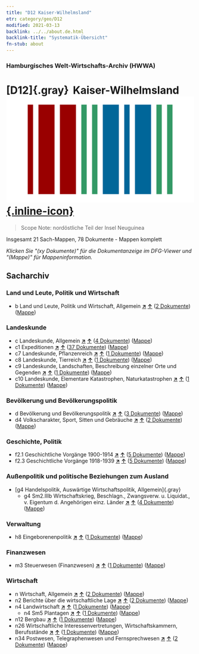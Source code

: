 ```yaml
---
title: "D12 Kaiser-Wilhelmsland"
etr: category/geo/D12
modified: 2021-03-13
backlink: ../../about.de.html
backlink-title: "Systematik-Übersicht"
fn-stub: about
---
```


### Hamburgisches Welt-Wirtschafts-Archiv (HWWA)
# [D12]{.gray}&#8201; Kaiser-Wilhelmsland&#160; [![Wikidata item](/images/Wikidata-logo.svg){.inline-icon}](http://www.wikidata.org/entity/Q691017)


> Scope Note: nordöstliche Teil der Insel Neuguinea



Insgesamt 21 Sach-Mappen, 78 Dokumente - Mappen komplett

_Klicken Sie "(xy Dokumente)" für die Dokumentanzeige im DFG-Viewer und "(Mappe)" für Mappeninformation._

## Sacharchiv




### Land und Leute, Politik und Wirtschaft

- b Land und Leute, Politik und Wirtschaft, Allgemein [**&nearr;**](../../../subject/i/144196/about.de.html "Land und Leute, Politik und Wirtschaft, Allgemein (in der ganzen Welt)") [**&uarr;**](../../../subject/about.de.html#b "Sachsystematik") (<a href="https://pm20.zbw.eu/dfgview/sh/141612,144196" title="über: Kaiser-Wilhelmsland : Land und Leute, Politik und Wirtschaft, Allgemein" target="_blank">2 Dokumente</a>) ([Mappe](http://purl.org/pressemappe20/folder/sh/141612,144196))

### Landeskunde

- c Landeskunde, Allgemein [**&nearr;**](../../../subject/i/144199/about.de.html "Landeskunde, Allgemein (in der ganzen Welt)") [**&uarr;**](../../../subject/about.de.html#c "Sachsystematik") (<a href="https://pm20.zbw.eu/dfgview/sh/141612,144199" title="über: Kaiser-Wilhelmsland : Landeskunde, Allgemein" target="_blank">4 Dokumente</a>) ([Mappe](http://purl.org/pressemappe20/folder/sh/141612,144199))
- c1 Expeditionen [**&nearr;**](../../../subject/i/144200/about.de.html "Expeditionen (in der ganzen Welt)") [**&uarr;**](../../../subject/about.de.html#c1 "Sachsystematik") (<a href="https://pm20.zbw.eu/dfgview/sh/141612,144200" title="über: Kaiser-Wilhelmsland : Expeditionen" target="_blank">37 Dokumente</a>) ([Mappe](http://purl.org/pressemappe20/folder/sh/141612,144200))
- c7 Landeskunde, Pflanzenreich [**&nearr;**](../../../subject/i/144211/about.de.html "Landeskunde, Pflanzenreich (in der ganzen Welt)") [**&uarr;**](../../../subject/about.de.html#c7 "Sachsystematik") (<a href="https://pm20.zbw.eu/dfgview/sh/141612,144211" title="über: Kaiser-Wilhelmsland : Landeskunde, Pflanzenreich" target="_blank">1 Dokumente</a>) ([Mappe](http://purl.org/pressemappe20/folder/sh/141612,144211))
- c8 Landeskunde, Tierreich [**&nearr;**](../../../subject/i/144212/about.de.html "Landeskunde, Tierreich (in der ganzen Welt)") [**&uarr;**](../../../subject/about.de.html#c8 "Sachsystematik") (<a href="https://pm20.zbw.eu/dfgview/sh/141612,144212" title="über: Kaiser-Wilhelmsland : Landeskunde, Tierreich" target="_blank">1 Dokumente</a>) ([Mappe](http://purl.org/pressemappe20/folder/sh/141612,144212))
- c9 Landeskunde, Landschaften, Beschreibung einzelner Orte und Gegenden [**&nearr;**](../../../subject/i/144214/about.de.html "Landeskunde, Landschaften, Beschreibung einzelner Orte und Gegenden (in der ganzen Welt)") [**&uarr;**](../../../subject/about.de.html#c9 "Sachsystematik") (<a href="https://pm20.zbw.eu/dfgview/sh/141612,144214" title="über: Kaiser-Wilhelmsland : Landeskunde, Landschaften, Beschreibung einzelner Orte und Gegenden" target="_blank">1 Dokumente</a>) ([Mappe](http://purl.org/pressemappe20/folder/sh/141612,144214))
- c10 Landeskunde, Elementare Katastrophen, Naturkatastrophen [**&nearr;**](../../../subject/i/144215/about.de.html "Landeskunde, Elementare Katastrophen, Naturkatastrophen (in der ganzen Welt)") [**&uarr;**](../../../subject/about.de.html#c10 "Sachsystematik") (<a href="https://pm20.zbw.eu/dfgview/sh/141612,144215" title="über: Kaiser-Wilhelmsland : Landeskunde, Elementare Katastrophen, Naturkatastrophen" target="_blank">1 Dokumente</a>) ([Mappe](http://purl.org/pressemappe20/folder/sh/141612,144215))

### Bevölkerung und Bevölkerungspolitik

- d Bevölkerung und Bevölkerungspolitik [**&nearr;**](../../../subject/i/144221/about.de.html "Bevölkerung und Bevölkerungspolitik (in der ganzen Welt)") [**&uarr;**](../../../subject/about.de.html#d "Sachsystematik") (<a href="https://pm20.zbw.eu/dfgview/sh/141612,144221" title="über: Kaiser-Wilhelmsland : Bevölkerung und Bevölkerungspolitik" target="_blank">3 Dokumente</a>) ([Mappe](http://purl.org/pressemappe20/folder/sh/141612,144221))
- d4 Volkscharakter, Sport, Sitten und Gebräuche [**&nearr;**](../../../subject/i/144228/about.de.html "Volkscharakter, Sport, Sitten und Gebräuche (in der ganzen Welt)") [**&uarr;**](../../../subject/about.de.html#d4 "Sachsystematik") (<a href="https://pm20.zbw.eu/dfgview/sh/141612,144228" title="über: Kaiser-Wilhelmsland : Volkscharakter, Sport, Sitten und Gebräuche" target="_blank">2 Dokumente</a>) ([Mappe](http://purl.org/pressemappe20/folder/sh/141612,144228))

### Geschichte, Politik

- f2.1 Geschichtliche Vorgänge 1900-1914 [**&nearr;**](../../../subject/i/181392/about.de.html "Geschichtliche Vorgänge 1900-1914 (in der ganzen Welt)") [**&uarr;**](../../../subject/about.de.html#f2.1 "Sachsystematik") (<a href="https://pm20.zbw.eu/dfgview/sh/141612,181392" title="über: Kaiser-Wilhelmsland : Geschichtliche Vorgänge 1900-1914" target="_blank">5 Dokumente</a>) ([Mappe](http://purl.org/pressemappe20/folder/sh/141612,181392))
- f2.3 Geschichtliche Vorgänge 1918-1939 [**&nearr;**](../../../subject/i/181391/about.de.html "Geschichtliche Vorgänge 1918-1939 (in der ganzen Welt)") [**&uarr;**](../../../subject/about.de.html#f2.3 "Sachsystematik") (<a href="https://pm20.zbw.eu/dfgview/sh/141612,181391" title="über: Kaiser-Wilhelmsland : Geschichtliche Vorgänge 1918-1939" target="_blank">5 Dokumente</a>) ([Mappe](http://purl.org/pressemappe20/folder/sh/141612,181391))

### Außenpolitik und politische Beziehungen zum Ausland

- [g4 Handelspolitik, Auswärtige Wirtschaftspolitik, Allgemein]{.gray}
  - g4 Sm2.IIIb Wirtschaftskrieg, Beschlagn., Zwangsverw. u. Liquidat., v. Eigentum d. Angehörigen einz. Länder [**&nearr;**](../../../subject/i/144477/about.de.html "Wirtschaftskrieg, Beschlagn., Zwangsverw. u. Liquidat., v. Eigentum d. Angehörigen einz. Länder (in der ganzen Welt)") [**&uarr;**](../../../subject/about.de.html#g4_Sm2.IIIb "Sachsystematik") (<a href="https://pm20.zbw.eu/dfgview/sh/141612,144477" title="über: Kaiser-Wilhelmsland : Wirtschaftskrieg, Beschlagn., Zwangsverw. u. Liquidat., v. Eigentum d. Angehörigen einz. Länder" target="_blank">4 Dokumente</a>) ([Mappe](http://purl.org/pressemappe20/folder/sh/141612,144477))

### Verwaltung

- h8 Eingeborenenpolitik [**&nearr;**](../../../subject/i/144692/about.de.html "Eingeborenenpolitik (in der ganzen Welt)") [**&uarr;**](../../../subject/about.de.html#h8 "Sachsystematik") (<a href="https://pm20.zbw.eu/dfgview/sh/141612,144692" title="über: Kaiser-Wilhelmsland : Eingeborenenpolitik" target="_blank">1 Dokumente</a>) ([Mappe](http://purl.org/pressemappe20/folder/sh/141612,144692))

### Finanzwesen

- m3 Steuerwesen (Finanzwesen) [**&nearr;**](../../../subject/i/144868/about.de.html "Steuerwesen (Finanzwesen) (in der ganzen Welt)") [**&uarr;**](../../../subject/about.de.html#m3 "Sachsystematik") (<a href="https://pm20.zbw.eu/dfgview/sh/141612,144868" title="über: Kaiser-Wilhelmsland : Steuerwesen (Finanzwesen)" target="_blank">1 Dokumente</a>) ([Mappe](http://purl.org/pressemappe20/folder/sh/141612,144868))

### Wirtschaft

- n Wirtschaft, Allgemein [**&nearr;**](../../../subject/i/144930/about.de.html "Wirtschaft, Allgemein (in der ganzen Welt)") [**&uarr;**](../../../subject/about.de.html#n "Sachsystematik") (<a href="https://pm20.zbw.eu/dfgview/sh/141612,144930" title="über: Kaiser-Wilhelmsland : Wirtschaft, Allgemein" target="_blank">2 Dokumente</a>) ([Mappe](http://purl.org/pressemappe20/folder/sh/141612,144930))
- n2 Berichte über die wirtschaftliche Lage [**&nearr;**](../../../subject/i/144972/about.de.html "Berichte über die wirtschaftliche Lage (in der ganzen Welt)") [**&uarr;**](../../../subject/about.de.html#n2 "Sachsystematik") (<a href="https://pm20.zbw.eu/dfgview/sh/141612,144972" title="über: Kaiser-Wilhelmsland : Berichte über die wirtschaftliche Lage" target="_blank">2 Dokumente</a>) ([Mappe](http://purl.org/pressemappe20/folder/sh/141612,144972))
- n4 Landwirtschaft [**&nearr;**](../../../subject/i/145048/about.de.html "Landwirtschaft (in der ganzen Welt)") [**&uarr;**](../../../subject/about.de.html#n4 "Sachsystematik") (<a href="https://pm20.zbw.eu/dfgview/sh/141612,145048" title="über: Kaiser-Wilhelmsland : Landwirtschaft" target="_blank">1 Dokumente</a>) ([Mappe](http://purl.org/pressemappe20/folder/sh/141612,145048))
  - n4 Sm5 Plantagen [**&nearr;**](../../../subject/i/145053/about.de.html "Plantagen (in der ganzen Welt)") [**&uarr;**](../../../subject/about.de.html#n4_Sm5 "Sachsystematik") (<a href="https://pm20.zbw.eu/dfgview/sh/141612,145053" title="über: Kaiser-Wilhelmsland : Plantagen" target="_blank">1 Dokumente</a>) ([Mappe](http://purl.org/pressemappe20/folder/sh/141612,145053))
- n12 Bergbau [**&nearr;**](../../../subject/i/145083/about.de.html "Bergbau (in der ganzen Welt)") [**&uarr;**](../../../subject/about.de.html#n12 "Sachsystematik") (<a href="https://pm20.zbw.eu/dfgview/sh/141612,145083" title="über: Kaiser-Wilhelmsland : Bergbau" target="_blank">1 Dokumente</a>) ([Mappe](http://purl.org/pressemappe20/folder/sh/141612,145083))
- n26 Wirtschaftliche Interessenvertretungen, Wirtschaftskammern, Berufsstände [**&nearr;**](../../../subject/i/145491/about.de.html "Wirtschaftliche Interessenvertretungen, Wirtschaftskammern, Berufsstände (in der ganzen Welt)") [**&uarr;**](../../../subject/about.de.html#n26 "Sachsystematik") (<a href="https://pm20.zbw.eu/dfgview/sh/141612,145491" title="über: Kaiser-Wilhelmsland : Wirtschaftliche Interessenvertretungen, Wirtschaftskammern, Berufsstände" target="_blank">1 Dokumente</a>) ([Mappe](http://purl.org/pressemappe20/folder/sh/141612,145491))
- n34 Postwesen, Telegraphenwesen und Fernsprechwesen [**&nearr;**](../../../subject/i/145662/about.de.html "Postwesen, Telegraphenwesen und Fernsprechwesen (in der ganzen Welt)") [**&uarr;**](../../../subject/about.de.html#n34 "Sachsystematik") (<a href="https://pm20.zbw.eu/dfgview/sh/141612,145662" title="über: Kaiser-Wilhelmsland : Postwesen, Telegraphenwesen und Fernsprechwesen" target="_blank">2 Dokumente</a>) ([Mappe](http://purl.org/pressemappe20/folder/sh/141612,145662))


